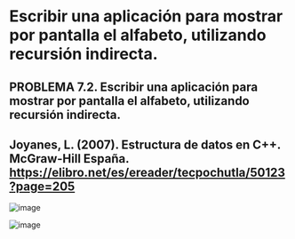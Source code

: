 # Escribir una aplicación para mostrar por pantalla el alfabeto, utilizando recursión indirecta.

## PROBLEMA 7.2. Escribir una aplicación para mostrar por pantalla el alfabeto, utilizando recursión indirecta.
## Joyanes, L. (2007). Estructura de datos en C++. McGraw-Hill España. https://elibro.net/es/ereader/tecpochutla/50123?page=205


![image](https://user-images.githubusercontent.com/22751324/94396806-54535880-0128-11eb-8593-71d86eaa1edf.png)


![image](https://user-images.githubusercontent.com/22751324/94396868-6c2adc80-0128-11eb-83a6-ec4955791a3d.png)

